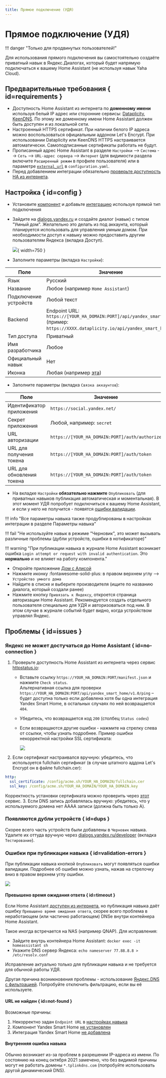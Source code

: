 ```yaml
---
title: Прямое подключение (УДЯ)
---
```

# Прямое подключение (УДЯ)

!!! danger "Только для продвинутых пользователей!"

Для использования прямого подключения вы самостоятельно создаёте приватный навык в Яндекс.Диалогах,
который будет напрямую подключаться к вашему Home Assistant (не используя навык Yaha Cloud).

## Предварительные требования { id=requirements }

* Доступность Home Assistant из интернета по **доменному имени** используя белый IP адрес или
  сторонние сервисы: [Dataplicity](https://github.com/AlexxIT/Dataplicity), [KeenDNS](https://keenetic.link). По этому же доменному имени Home Assistant должен быть доступен и из локальной сети.
* Настроенный HTTPS сертификат. При наличии белого IP адреса можно воспользоваться официальным аддоном Let's Encrypt.
  При использовании Dataplicity или KeenDNS HTTPS настраивается автоматически. Самоподписанные сертификаты работать не будут.
* Прописанный адрес Home Assistant в разделе `Настройки` --> `Система` --> `Сеть` --> `URL-адрес сервера` --> `Интернет` (для видимости раздела включите `Расширенный режим` в профиле пользователя) или в параметре [`external_url`](https://www.home-assistant.io/integrations/homeassistant/#external_url) в `configuration.yaml`.
* Перед добавлением интеграции обязательно [проверьте доступность HA из интернета](#no-connection).

## Настройка { id=config }

* Установите [компонент](../../install/component.md) и добавьте [интеграцию](../../install/integration.md) используя прямой тип подключения
* Зайдите на [dialogs.yandex.ru](https://dialogs.yandex.ru/developer) и создайте диалог (навык) с типом "Умный дом".
  Желательно это делать из под аккаунта, который планируется использовать для управления умным домом.
  При необходимости доступ к навыку можно предоставить другим пользователям Яндекса (вкладка Доступ).

    ![](../../assets/images/direct-connection/dialog.png){ width=750 }

* Заполните параметры (вкладка `Настройки`):

| Поле                  | Значение                                                                                                                             |
| --------------------- | ------------------------------------------------------------------------------------------------------------------------------------ |
| Язык                  | Русский                                                                                                                              |
| Название              | Любое (например `Home Assistant`)                                                                                                    |
| Подключение устройств | Любой текст                                                                                                                          |
| Backend               | Endpoint URL: `https://[YOUR_HA_DOMAIN:PORT]/api/yandex_smart_home`<br>(пример: `https://XXXX.dataplicity.io/api/yandex_smart_home`) |
| Тип доступа           | Приватный                                                                                                                            |
| Имя разработчика      | Любое                                                                                                                                |
| Официальный навык     | Нет                                                                                                                                  |
| Иконка                | Любая (например [эта](https://community-assets.home-assistant.io/original/3X/6/a/6a99ebb8d0b585a00b407123ff76964cb3e18780.png))      |

* Заполните параметры (вкладка `Связка аккаунтов`):

| Поле                      | Значение                                       |
| ------------------------- | ---------------------------------------------- |
| Идентификатор приложения  | `https://social.yandex.net/`                   |
| Секрет приложения         | Любой, например: `secret`                      |
| URL авторизации           | `https://[YOUR_HA_DOMAIN:PORT]/auth/authorize` |
| URL для получения токена  | `https://[YOUR_HA_DOMAIN:PORT]/auth/token`     |
| URL для обновления токена | `https://[YOUR_HA_DOMAIN:PORT]/auth/token`     |

* На вкладке `Настройки` **обязательно нажмите** `Опубликовать` (для приватных навыков публикация автоматическая и моментальная).
В этот момент УДЯ попробует подключиться к вашему Home Assistant, и если у него не получится - появятся [ошибки валидации](#validation-errors).

!!! info "Все параметры навыка также продублированы в настройках интеграции в разделе Параметры навыка"

!!! fail "Не используйте навык в режиме "Черновик", это может вызывать различные проблемы (дубли устройств, ошибки в нотификаторе)"

!!! warning "При публикации навыка в журнале Home Assistant возникает ошибка `Login attempt or request with invalid authentication`. Это **нормально** и не влияет на работу компонента."

* Откройте приложение [Дом с Алисой](https://ya.cc/iot_app)
* Нажмите иконку :fontawesome-solid-plus: в правом верхнем углу --> `Устройство умного дома`
* Найдите в списке и выберите производителя (ищите по названию диалога, который создали ранее)
* Нажмите кнопку `Привязать к Яндексу`, откроется страница авторизации Home Assistant. Рекомендуется создать отдельного пользователя
  специально для УДЯ и авторизоваться под ним. В этом случае в журнале событий будет видно, когда устройством управлял Яндекс.

## Проблемы { id=issues }

### Яндекс не может достучаться до Home Assistant { id=no-connection }

1. Проверьте доступность Home Assistant из интернета через сервис [httpstatus.io](https://httpstatus.io):
     * Вставьте ссылку `https://YOUR_HA_DOMAIN:PORT/manifest.json` и нажмите `Check status`.<br>
       Альтернативная ссылка для проверки `https://YOUR_HA_DOMAIN:PORT/api/yandex_smart_home/v1.0/ping` – будет доступна только если добавлена хотя бы одна интеграция Yandex Smart Home, в остальных случаях по ней возвращается `404`.
     * Убедитесь, что возвращается код `200` (столбец `Status codes`)
     * Если возвращаются другие ошибки - нажмите на стрелку слева от ссылки, чтобы узнать подробнее. Пример ошибки некорректной настройки SSL сертификата:

       ![](../../assets/images/direct-connection/httpstatus-ssl-error.png)

2. Если сертификат настраивался вручную: убедитесь, что используется fullchain сертификат
   (в случае штатного аддона Let's Encrypt он в файле fullchain.cer):

  ```yaml
  http:
    ssl_certificate: /config/acme.sh/YOUR_HA_DOMAIN/fullchain.cer
    ssl_key: /config/acme.sh/YOUR_HA_DOMAIN/YOUR_HA_DOMAIN.key
  ```

  Корректность установки сертификата можно проверить через [этот](https://www.sslshopper.com/ssl-checker.html) сервис.
3. Если DNS запись добавлялась вручную: убедитесь, что у используемого домена нет AAAA записи (должна быть только A).

### Появляются дубли устройств { id=dups }

Скорее всего часть устройств были добавлены в `Черновик` навыка.
Удалите их оттуда вручную через [dialogs.yandex.ru/developer](https://dialogs.yandex.ru/developer) (вкладка `Тестирование`).

### Ошибки при публикации навыка { id=validation-errors }

При публикации навыка кнопкой `Опубликовать` могут появляться ошибки валидации.
Подробнее об ошибке можно узнать, нажав на стрелочку вниз в правом верхнем углу ошибки.

![](../../assets/images/direct-connection/validation-error.png)

#### Превышено время ожидания ответа { id=timeout }

Если Home Assistant [доступен из интернета](#no-connection), но публикация навыка даёт ошибку `Превышено время ожидания ответа`,
скорее всего проблема в неработающем (или частично работающем) DNSе внутри контейнера Home Assistant.

Такое иногда встречается на NAS (например QNAP). Для исправления:

* Зайдите внутрь контейнера Home Assistant: `docker exec -it homeassistant sh`
* Укажите DNS сервер Яндекса: `echo nameserver 77.88.8.8 > /etc/resolv.conf`

Исправление актуально только для публикации навыка и не требуется для обычной работы УДЯ.

Другая причина возникновения проблемы - использование [Яндекс.DNS с фильтрацией](https://help.keenetic.com/hc/ru/articles/360000563939-Интернет-фильтр-Яндекс-DNS).
Попробуйте отключить фильтрацию, если вы её используете.

#### URL не найден { id=not-found }

Возможные причины:

1. Некорректно задан `Endpoint URL` в [настройках навыка](#config)
2. Компонент Yandex Smart Home [не установлен](../../install/component.md)
3. Интеграция Yandex Smart Home [не добавлена](../../install/integration.md)

#### Внутренняя ошибка навыка

Обычно возникает из-за проблем в разрешении IP-адреса из имени.
По состоянию на конец октября 2021 замечено, что без видимой причины могут не работать домены `*.tplinkdns.com` (попробуйте использовать другой динамический DNS).
